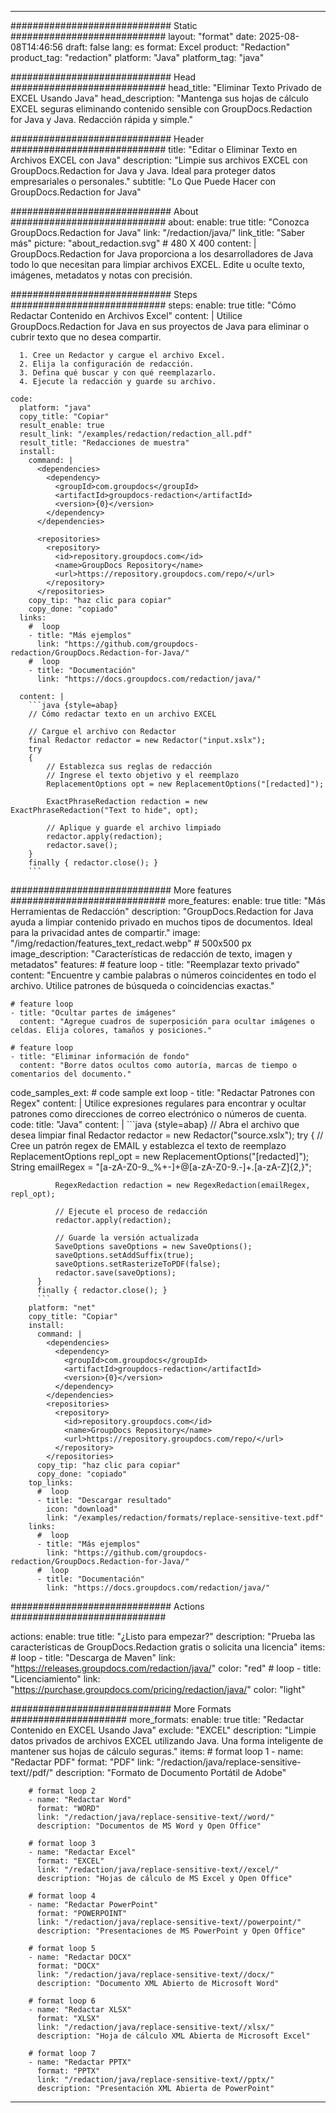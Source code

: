 
---
############################# Static ############################
layout: "format"
date:  2025-08-08T14:46:56
draft: false
lang: es
format: Excel
product: "Redaction"
product_tag: "redaction"
platform: "Java"
platform_tag: "java"

############################# Head ############################
head_title: "Eliminar Texto Privado de EXCEL Usando Java"
head_description: "Mantenga sus hojas de cálculo EXCEL seguras eliminando contenido sensible con GroupDocs.Redaction for Java y Java. Redacción rápida y simple."

############################# Header ############################
title: "Editar o Eliminar Texto en Archivos EXCEL con Java" 
description: "Limpie sus archivos EXCEL con GroupDocs.Redaction for Java y Java. Ideal para proteger datos empresariales o personales."
subtitle: "Lo Que Puede Hacer con GroupDocs.Redaction for Java" 

############################# About ############################
about:
    enable: true
    title: "Conozca GroupDocs.Redaction for Java"
    link: "/redaction/java/"
    link_title: "Saber más"
    picture: "about_redaction.svg" # 480 X 400
    content: |
       GroupDocs.Redaction for Java proporciona a los desarrolladores de Java todo lo que necesitan para limpiar archivos EXCEL. Edite u oculte texto, imágenes, metadatos y notas con precisión.

############################# Steps ############################
steps:
    enable: true
    title: "Cómo Redactar Contenido en Archivos Excel"
    content: |
      Utilice GroupDocs.Redaction for Java en sus proyectos de Java para eliminar o cubrir texto que no desea compartir.
      
      1. Cree un Redactor y cargue el archivo Excel.
      2. Elija la configuración de redacción.
      3. Defina qué buscar y con qué reemplazarlo.
      4. Ejecute la redacción y guarde su archivo.
   
    code:
      platform: "java"
      copy_title: "Copiar"
      result_enable: true
      result_link: "/examples/redaction/redaction_all.pdf"
      result_title: "Redacciones de muestra"
      install:
        command: |
          <dependencies>
            <dependency>
              <groupId>com.groupdocs</groupId>
              <artifactId>groupdocs-redaction</artifactId>
              <version>{0}</version>
            </dependency>
          </dependencies>

          <repositories>
            <repository>
              <id>repository.groupdocs.com</id>
              <name>GroupDocs Repository</name>
              <url>https://repository.groupdocs.com/repo/</url>
            </repository>
          </repositories>
        copy_tip: "haz clic para copiar"
        copy_done: "copiado"
      links:
        #  loop
        - title: "Más ejemplos"
          link: "https://github.com/groupdocs-redaction/GroupDocs.Redaction-for-Java/"
        #  loop
        - title: "Documentación"
          link: "https://docs.groupdocs.com/redaction/java/"
          
      content: |
        ```java {style=abap}
        // Cómo redactar texto en un archivo EXCEL

        // Cargue el archivo con Redactor
        final Redactor redactor = new Redactor("input.xslx");
        try
        {
            // Establezca sus reglas de redacción
            // Ingrese el texto objetivo y el reemplazo
            ReplacementOptions opt = new ReplacementOptions("[redacted]");
            
            ExactPhraseRedaction redaction = new ExactPhraseRedaction("Text to hide", opt);

            // Aplique y guarde el archivo limpiado
            redactor.apply(redaction);
            redactor.save();
        }
        finally { redactor.close(); }
        ```            


############################# More features ############################
more_features:
  enable: true
  title: "Más Herramientas de Redacción"
  description: "GroupDocs.Redaction for Java ayuda a limpiar contenido privado en muchos tipos de documentos. Ideal para la privacidad antes de compartir."
  image: "/img/redaction/features_text_redact.webp" # 500x500 px
  image_description: "Características de redacción de texto, imagen y metadatos"
  features:
    # feature loop
    - title: "Reemplazar texto privado"
      content: "Encuentre y cambie palabras o números coincidentes en todo el archivo. Utilice patrones de búsqueda o coincidencias exactas."

    # feature loop
    - title: "Ocultar partes de imágenes"
      content: "Agregue cuadros de superposición para ocultar imágenes o celdas. Elija colores, tamaños y posiciones."

    # feature loop
    - title: "Eliminar información de fondo"
      content: "Borre datos ocultos como autoría, marcas de tiempo o comentarios del documento."
      
  code_samples_ext:
    # code sample ext loop
    - title: "Redactar Patrones con Regex"
      content: |
        Utilice expresiones regulares para encontrar y ocultar patrones como direcciones de correo electrónico o números de cuenta.
      code:
        title: "Java"
        content: |
          ```java {style=abap}
          //  Abra el archivo que desea limpiar
          final Redactor redactor = new Redactor("source.xslx");
          try
          {
              // Cree un patrón regex de EMAIL y establezca el texto de reemplazo
              ReplacementOptions repl_opt = new ReplacementOptions("[redacted]");
              String emailRegex = "[a-zA-Z0-9._%+-]+@[a-zA-Z0-9.-]+\.[a-zA-Z]{2,}";

              RegexRedaction redaction = new RegexRedaction(emailRegex, repl_opt);
              
              // Ejecute el proceso de redacción
              redactor.apply(redaction);

              // Guarde la versión actualizada
              SaveOptions saveOptions = new SaveOptions();
              saveOptions.setAddSuffix(true);
              saveOptions.setRasterizeToPDF(false);
              redactor.save(saveOptions);
          }
          finally { redactor.close(); }
          ```
        platform: "net"
        copy_title: "Copiar"
        install:
          command: |
            <dependencies>
              <dependency>
                <groupId>com.groupdocs</groupId>
                <artifactId>groupdocs-redaction</artifactId>
                <version>{0}</version>
              </dependency>
            </dependencies>
            <repositories>
              <repository>
                <id>repository.groupdocs.com</id>
                <name>GroupDocs Repository</name>
                <url>https://repository.groupdocs.com/repo/</url>
              </repository>
            </repositories>
          copy_tip: "haz clic para copiar"
          copy_done: "copiado"
        top_links:
          #  loop
          - title: "Descargar resultado"
            icon: "download"
            link: "/examples/redaction/formats/replace-sensitive-text.pdf"
        links:
          #  loop
          - title: "Más ejemplos"
            link: "https://github.com/groupdocs-redaction/GroupDocs.Redaction-for-Java/"
          #  loop
          - title: "Documentación"
            link: "https://docs.groupdocs.com/redaction/java/"


############################# Actions ############################

actions:
  enable: true
  title: "¿Listo para empezar?"
  description: "Prueba las características de GroupDocs.Redaction gratis o solicita una licencia"
  items:
    #  loop
    - title: "Descarga de Maven"
      link: "https://releases.groupdocs.com/redaction/java/"
      color: "red"
        #  loop
    - title: "Licenciamiento"
      link: "https://purchase.groupdocs.com/pricing/redaction/java/"
      color: "light"


############################# More Formats #####################
more_formats:
    enable: true
    title: "Redactar Contenido en EXCEL Usando Java"
    exclude: "EXCEL"
    description: "Limpie datos privados de archivos EXCEL utilizando Java. Una forma inteligente de mantener sus hojas de cálculo seguras."
    items: 
        # format loop 1
        - name: "Redactar PDF"
          format: "PDF"
          link: "/redaction/java/replace-sensitive-text//pdf/"
          description: "Formato de Documento Portátil de Adobe"

        # format loop 2
        - name: "Redactar Word"
          format: "WORD"
          link: "/redaction/java/replace-sensitive-text//word/"
          description: "Documentos de MS Word y Open Office"
          
        # format loop 3
        - name: "Redactar Excel"
          format: "EXCEL"
          link: "/redaction/java/replace-sensitive-text//excel/"
          description: "Hojas de cálculo de MS Excel y Open Office"

        # format loop 4
        - name: "Redactar PowerPoint"
          format: "POWERPOINT"
          link: "/redaction/java/replace-sensitive-text//powerpoint/"
          description: "Presentaciones de MS PowerPoint y Open Office"

        # format loop 5
        - name: "Redactar DOCX"
          format: "DOCX"
          link: "/redaction/java/replace-sensitive-text//docx/"
          description: "Documento XML Abierto de Microsoft Word"
          
        # format loop 6
        - name: "Redactar XLSX"
          format: "XLSX"
          link: "/redaction/java/replace-sensitive-text//xlsx/"
          description: "Hoja de cálculo XML Abierta de Microsoft Excel"
          
        # format loop 7
        - name: "Redactar PPTX"
          format: "PPTX"
          link: "/redaction/java/replace-sensitive-text//pptx/"
          description: "Presentación XML Abierta de PowerPoint"


---